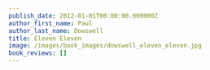 ```yaml
---
publish_date: 2012-01-01T00:00:00.000000Z
author_first_name: Paul
author_last_name: Dowswell
title: Eleven Eleven
image: /images/book_images/dowswell_eleven_eleven.jpg
book_reviews: []
---
```

